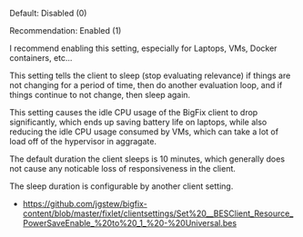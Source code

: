 
Default: Disabled (0)

Recommendation: Enabled (1)

I recommend enabling this setting, especially for Laptops, VMs, Docker containers, etc...

This setting tells the client to sleep (stop evaluating relevance) if things are not changing for a period of time, then do another evaluation loop, and if things continue to not change, then sleep again.

This setting causes the idle CPU usage of the BigFix client to drop significantly, which ends up saving battery life on laptops, while also reducing the idle CPU usage consumed by VMs, which can take a lot of load off of the hypervisor in aggragate. 

The default duration the client sleeps is 10 minutes, which generally does not cause any noticable loss of responsiveness in the client.

The sleep duration is configurable by another client setting.

- https://github.com/jgstew/bigfix-content/blob/master/fixlet/clientsettings/Set%20__BESClient_Resource_PowerSaveEnable_%20to%20_1_%20-%20Universal.bes

